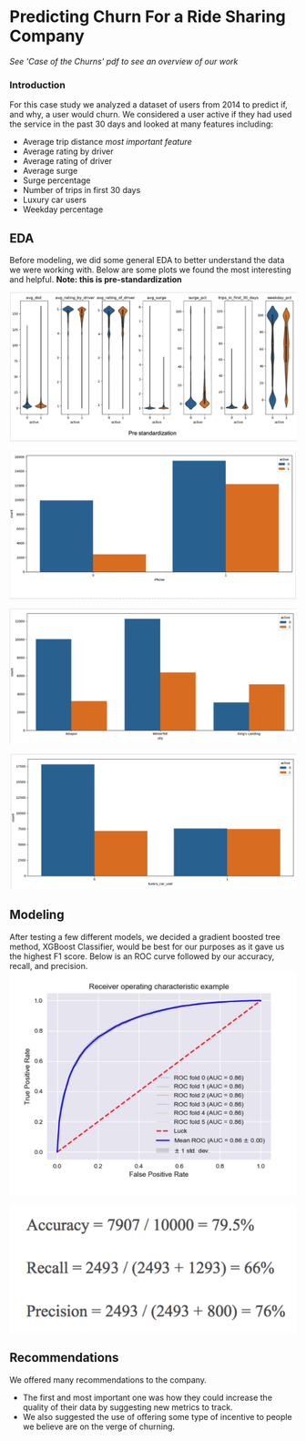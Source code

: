 # Predicting Churn For a Ride Sharing Company  
*See 'Case of the Churns' pdf to see an overview of our work*  

### Introduction
For this case study we analyzed a dataset of users from 2014 to predict if, and why, a user would churn. We considered a user active if they had used the service in the past 30 days and looked at many features including:  
  
  - Average trip distance *most important feature*
  - Average rating by driver
  - Average rating of driver
  - Average surge
  - Surge percentage
  - Number of trips in first 30 days
  - Luxury car users
  - Weekday percentage 
  
## EDA
Before modeling, we did some general EDA to better understand the data we were working with. Below are some plots we found the most interesting and helpful. **Note: this is pre-standardization**  
  
![](images/violin.png)  
  
![](images/device.png)  
  
![](images/city.png)  
  
![](images/luxury.png)  
  
## Modeling
After testing a few different models, we decided a gradient boosted tree method, XGBoost Classifier, would be best for our purposes as it gave us the highest F1 score. Below is an ROC curve followed by our accuracy, recall, and precision. 
![](images/roc.png)  
  
![](images/metrics.png)  

## Recommendations
We offered many recommendations to the company.  
- The first and most important one was how they could increase the quality of their data by suggesting new metrics to track.  
- We also suggested the use of offering some type of incentive to people we believe are on the verge of churning.